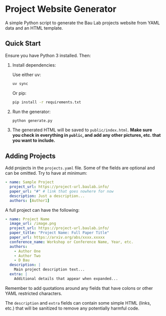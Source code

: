 # Project Website Generator

A simple Python script to generate the Bau Lab projects website from YAML data and an HTML template.

## Quick Start
Ensure you have Python 3 installed. Then:

1. Install dependencies:

   Use either uv:
   ```bash
   uv sync
   ```

   Or pip:
   ```bash
   pip install -r requirements.txt
   ```

2. Run the generator:
   ```bash
   python generate.py
   ```

3. The generated HTML will be saved to `public/index.html`. **Make sure you check in everything in `public`, and add any other pictures, etc. that you want to include.**

## Adding Projects
Add projects in the `projects.yaml` file. Some of the fields are optional and can be omitted. Try to have at minimum:

```yaml
- name: Sample Project
  project_url: https://project-url.baulab.info/
  paper_url: "#" # link that goes nowhere for now
  description: Just a description...
  authors: [Author1]
```

A full project can have the following:

```yaml
- name: Project Name
  image_url: /image.png
  project_url: https://project-url.baulab.info/
  paper_title: "Project Name: Full Paper Title"
  paper_url: https://arxiv.org/abs/xxxx.xxxxx
  conference_name: Workshop or Conference Name, Year, etc.
  authors:
    - Author One
    - Author Two
    - D Bau
  description: |
    Main project description text...
  extra: |
    Additional details that appear when expanded...
```

Remember to add quotations around any fields that have colons or other YAML restricted characters.

The `description` and `extra` fields can contain some simple HTML (links, etc.) that will be sanitized to remove any potentially harmful code.
